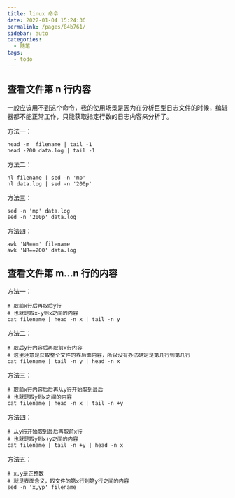 ```yaml
---
title: linux 命令
date: 2022-01-04 15:24:36
permalink: /pages/84b761/
sidebar: auto
categories:
  - 随笔
tags:
  - todo
---
```

## 查看文件第 n 行内容

一般应该用不到这个命令，我的使用场景是因为在分析巨型日志文件的时候，编辑器都不能正常工作，只能获取指定行数的日志内容来分析了。

方法一：

```shell
head -m  filename | tail -1
head -200 data.log | tail -1
```

方法二：

```shell
nl filename | sed -n 'mp'
nl data.log | sed -n '200p'
```

方法三：

```shell
sed -n 'mp' data.log
sed -n '200p' data.log
```

方法四：

```shell
awk 'NR==m' filename
awk 'NR==200' data.log
```

## 查看文件第 m...n 行的内容

方法一：

```shell
# 取前x行后再取后y行
# 也就是取x-y到x之间的内容
cat filename | head -n x | tail -n y
```

方法二：

```shell
# 取后y行内容后再取前x行内容
# 这里注意是获取整个文件的靠后面内容，所以没有办法确定是第几行到第几行
cat filename | tail -n y | head -n x
```

方法三：

```shell
# 取前x行内容后后再从y行开始取到最后
# 也就是取y到x之间的内容
cat filename | head -n x | tail -n +y
```

方法四：

```shell
# 从y行开始取到最后再取前x行
# 也就是取y到x+y之间的内容
cat filename | tail -n +y | head -n x
```

方法五：

```shell
# x,y是正整数
# 就是表面含义，取文件的第x行到第y行之间的内容
sed -n 'x,yp' filename
```
